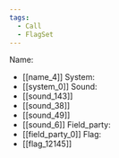 ```yaml
---
tags:
  - Call
  - FlagSet
---
```

Name:
- [[name_4]]
System:
- [[system_0]]
Sound:
- [[sound_143]]
- [[sound_38]]
- [[sound_49]]
- [[sound_6]]
Field_party:
- [[field_party_0]]
Flag:
- [[flag_12145]]
